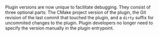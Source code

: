 Plugin versions are now unique to facilitate debugging. They consist of three
optional parts: The CMake project version of the plugin, the Git revision of
the last commit that touched the plugin, and a `dirty` suffix for uncommited
changes to the plugin. Plugin developers no longer need to specify the version
manually in the plugin entrypoint.
